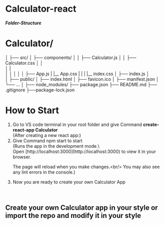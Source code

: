 # Calculator-react


***Folder-Structure***
# Calculator/
│
├── src/
│   ├── components/
│   │   ├── Calculator.js
│   │   ├── Calculator.css
│   │   
│   |   
│   │
│   │
│   ├── App.js
|   |__ App.css
|   |
|   |__ index.css
│   ├── index.js
│   
│
├── public/
│   ├── index.html
│   ├── favicon.ico
│   ├── manifest.json
│   └── ...
│
├── node_modules/
├── package.json
├── README.md
├── .gitignore
├──package-lock.json

<h1>How to Start</h1>
<ol>
  <li>Go to VS code terminal in your root folder and give Command <b>create-react-app Calculator</b></li>
  (After creating a new react app:)
  <li>Give Command npm start to start</li>
 (Runs the app in the development mode.\<br/>
Open [http://localhost:3000](http://localhost:3000) to view it in your browser.<br/>

The page will reload when you make changes.\<br/>
You may also see any lint errors in the console.)
<li>Now you are ready to  create your own Calculator App</li>
</ol>
<br/>
<h2>Create your own Calculator app in your style or import the repo and modify it in your style</h2>
